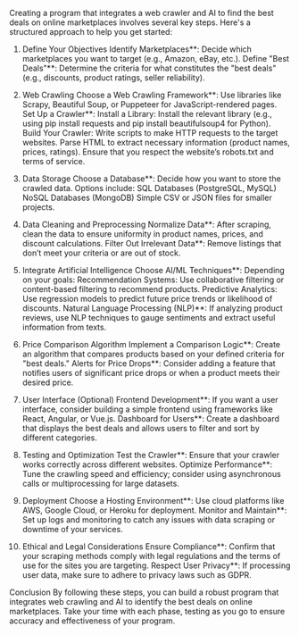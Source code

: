 Creating a program that integrates a web crawler and AI to find the best deals on online marketplaces involves several key steps. Here's a structured approach to help you get started:

1. Define Your Objectives
Identify Marketplaces**: Decide which marketplaces you want to target (e.g., Amazon, eBay, etc.).
Define "Best Deals"**: Determine the criteria for what constitutes the "best deals" (e.g., discounts, product ratings, seller reliability).

2. Web Crawling
Choose a Web Crawling Framework**: Use libraries like Scrapy, Beautiful Soup, or Puppeteer for JavaScript-rendered pages.
Set Up a Crawler**:
  Install a Library: Install the relevant library (e.g., using pip install requests and pip install beautifulsoup4 for Python).
  Build Your Crawler:
    Write scripts to make HTTP requests to the target websites.
    Parse HTML to extract necessary information (product names, prices, ratings).
    Ensure that you respect the website’s robots.txt and terms of service.

3. Data Storage
Choose a Database**: Decide how you want to store the crawled data. Options include:
  SQL Databases (PostgreSQL, MySQL)
  NoSQL Databases (MongoDB)
  Simple CSV or JSON files for smaller projects.

4. Data Cleaning and Preprocessing
Normalize Data**: After scraping, clean the data to ensure uniformity in product names, prices, and discount calculations.
Filter Out Irrelevant Data**: Remove listings that don’t meet your criteria or are out of stock.

5. Integrate Artificial Intelligence
Choose AI/ML Techniques**: Depending on your goals:
  Recommendation Systems: Use collaborative filtering or content-based filtering to recommend products.
  Predictive Analytics: Use regression models to predict future price trends or likelihood of discounts.
Natural Language Processing (NLP)**: If analyzing product reviews, use NLP techniques to gauge sentiments and extract useful information from texts.

6. Price Comparison Algorithm
Implement a Comparison Logic**: Create an algorithm that compares products based on your defined criteria for "best deals."
Alerts for Price Drops**: Consider adding a feature that notifies users of significant price drops or when a product meets their desired price.

7. User Interface (Optional)
Frontend Development**: If you want a user interface, consider building a simple frontend using frameworks like React, Angular, or Vue.js.
Dashboard for Users**: Create a dashboard that displays the best deals and allows users to filter and sort by different categories.

8. Testing and Optimization
Test the Crawler**: Ensure that your crawler works correctly across different websites.
Optimize Performance**: Tune the crawling speed and efficiency; consider using asynchronous calls or multiprocessing for large datasets.

9. Deployment
Choose a Hosting Environment**: Use cloud platforms like AWS, Google Cloud, or Heroku for deployment.
Monitor and Maintain**: Set up logs and monitoring to catch any issues with data scraping or downtime of your services.

10. Ethical and Legal Considerations
Ensure Compliance**: Confirm that your scraping methods comply with legal regulations and the terms of use for the sites you are targeting.
Respect User Privacy**: If processing user data, make sure to adhere to privacy laws such as GDPR.

Conclusion
By following these steps, you can build a robust program that integrates web crawling and AI to identify the best deals on online marketplaces. Take your time with each phase, testing as you go to ensure accuracy and effectiveness of your program.
